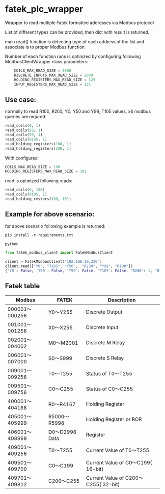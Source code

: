 # fatek_plc_wrapper

Wrapper to read multiple Fatek formatted addresses via Modbus protocol

List of different types can be provided, then dict with result is returned.

main read() function is detecting type of each address of the list and associate is to proper Modbus function.

Number of each function runs is optimzed by configuring following ModbusClientWrapper class parameters:
```python
    COILS_MAX_READ_SIZE = 2000
    DISCRETE_INPUTS_MAX_READ_SIZE = 2000
    HOLDING_REGISTERS_MAX_READ_SIZE = 125
    INPUT_REGISTERS_MAX_READ_SIZE = 125
```

## Use case:
normally to read R100, R200, Y0, Y50 and Y99, T105 values, x6 modbus queries are requred.
```python
read_coils(0, 1)
read_coils(50, 1)
read_coils(99, 1)
read_coils(9105, 1)
read_holding_registers(100, 1)
read_holding_registers(200, 1)
```

With configured 
```python
COILS_MAX_READ_SIZE = 100
HOLDING_REGISTERS_MAX_READ_SIZE = 101
```
read is optmized following reads:
```python
read_coils(0, 100)
read_coils(9105, 1)
read_holding_resters(100, 101)
```

## Example for above scenario:

for above scenario following example is returned:
```python
pip install -r requirements.txt

python

from fatek_modbus_client import FatekModbusClient

client = FatekModbusClient("192.168.10.230")
client.read(["Y0", "T105", "Y50",  "R200", "Y99", "R100"])
{'Y0': False, 'Y50': False, 'Y99': False, 'T105': False, 'R200': 1, 'R100': 0}

```

## Fatek table

| Modbus | FATEK | Description |
| ------ | ----- | -----------
| 000001～000256 | Y0～Y255 | Discrete Output
| 001001～001256 | X0～X255 | Discrete Input
| 002001～004002 | M0～M2001 | Discrete M Relay
| 006001～007000 | S0～S999 | Discrete S Relay
| 009001～009256 | T0～T255 | Status of T0～T255
| 009501～009756 | C0～C255 | Status of C0～C255
| 400001～404168 | R0～R4167 | Holding Register
| 405001～405999 | R5000～R5998 | Holding Register or ROR
| 406001～408999 | D0～D2998 Data | Register
| 409001～409256 | T0～T255 | Current Value of T0～T255
| 409501～409700 | C0～C199 | Current Value of C0～C199( 16-bit)
| 409701～409812 | C200～C255 | Current Value of C200～C255( 32-bit)